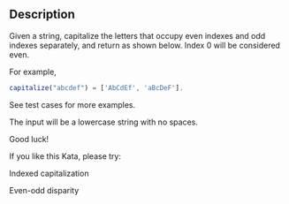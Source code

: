 ## Description

Given a string, capitalize the letters that occupy even indexes and odd indexes separately, and return as shown below. Index 0 will be considered even.

For example,

```ts
capitalize("abcdef") = ['AbCdEf', 'aBcDeF'].
```

See test cases for more examples.

The input will be a lowercase string with no spaces.

Good luck!

If you like this Kata, please try:

Indexed capitalization

Even-odd disparity
